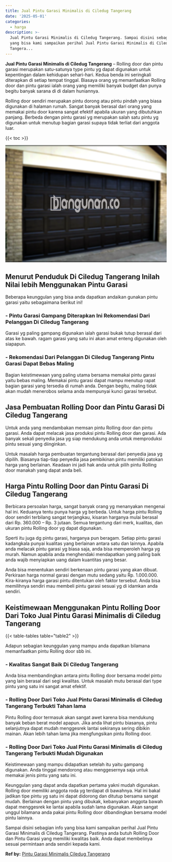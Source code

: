 ```yaml
---
title: Jual Pintu Garasi Minimalis di Ciledug Tangerang
date: '2025-05-01'
categories:
  - harga
description: >-
  Jual Pintu Garasi Minimalis di Ciledug Tangerang. Sampai disini sebagian info
  yang bisa kami sampaikan perihal Jual Pintu Garasi Minimalis di Ciledug
  Tangera...
---
```


**Jual Pintu Garasi Minimalis di Ciledug Tangerang** – Rolling door dan pintu garasi merupakan satu-satunya type pintu yg dapat digunakan untuk kepentingan dalam kehidupan sehari-hari. Kedua benda ini seringkali diterapkan di setiap tempat tinggal. Biasaya orang yg memanfaatkan Rolling door dan pintu garasi ialah orang yang memiliki banyak budget dan punya begitu banyak sarana di di dalam huniannya.

Rolling door sendiri merupakan pintu dorong atau pintu pindah yang biasa digunakan di halaman rumah. Sangat banyak berasal dari orang yang memakai pintu door karena sangat efektif apabila ukuran yang dibutuhkan panjang. Berbeda dengan pintu garasi yg merupakan salah satu pintu yg digunakan untuk menutup bagian garasi supaya tidak terliat dari anggota luar.

{{< toc >}}

![Jual Pintu Garasi Minimalis di Ciledug Tangerang](/images/pintu-garasi-65.png)

## Menurut Penduduk Di Ciledug Tangerang Inilah Nilai lebih Menggunakan Pintu Garasi

Beberapa keunggulan yang bisa anda dapatkan andaikan gunakan pintu garasi yaitu sebagaimana berikut ini!

### \- Pintu Garasi Gampang Diterapkan Ini Rekomendasi Dari Pelanggan Di Ciledug Tangerang

Garasi yg paling gampang digunakan ialah garasi bukak tutup berasal dari atas ke bawah. ragam garasi yang satu ini akan amat enteng digunakan oleh siapapun.

### \- Rekomendasi Dari Pelanggan Di Ciledug Tangerang Pintu Garasi Dapat Bebas Maling

Bagian keistimewaan yang paling utama bersama memakai pintu garasi yaitu bebas maling. Memakai pintu garasi dapat mampu menutup rapat bagian garasi yang tersedia di rumah anda. Dengan begitu, maling tidak akan mudah menerobos selama anda mempunyai kunci garasi tersebut.

## Jasa Pembuatan Rolling Door dan Pintu Garasi Di Ciledug Tangerang

Untuk anda yang mendambakan memsan pintu Rolling door dan pintu garasi. Anda dapat melacak jasa produksi pintu Rolling door dan garasi. Ada banyak sekali penyedia jasa yg siap mendukung anda untuk memproduksi pintu sesuai yang diinginkan.

Untuk masalah harga pembuatan tergantung berasal dari penyedia jasa yg dipilih. Biasanya tiap-tiap penyedia jasa pembikinan pintu memiliki patokan harga yang berlainan. Keadaan ini jadi hak anda untuk pilih pintu Rolling door manakah yang dapat anda beli.

## Harga Pintu Rolling Door dan Pintu Garasi Di Ciledug Tangerang

Berbicara persoalan harga, sangat banyak orang yg menanyakan mengenai hal ini. Keduanya tentu punya harga yg berbeda. Untuk harga pintu Rolling door sendiri terbilang sangat terjangkau, kisaran harganya mulai berasal dari Rp. 360.000 – Rp. 3 jutaan. Semua tergantung dari merk, kualitas, dan ukuran pintu Rolling door yg dapat digunakan.

Sperti itu juga dg pintu garasi, harganya pun beragam. Setiap pintu garasi kadangkala punyai kualitas yang berlainan antara satu dan lainnya. Apabila anda melacak pintu garasi yg biasa saja, anda bisa memperoleh harga yg murah. Namun apabila anda menghendaki mendapatkan yang paling baik anda wajib menyiapkan uang dalam kuantitas yang besar.

Anda bisa menentukan sendiri berkenaan pintu garasi yang akan dibuat. Perkiraan harga normal garasi dengan mutu sedang yaitu Rp. 1.000.000. Kira-kiranya harga garasi pintu ditentukan oleh faktor tersebut. Anda bisa memilihnya sendiri mau membeli pintu garasi sesuai yg di idamkan anda sendiri.

## Keistimewaan Menggunakan Pintu Rolling Door Dari Toko Jual Pintu Garasi Minimalis di Ciledug Tangerang

{{< table-tables table="table2" >}}

Adapun sebagian keunggulan yang mampu anda dapatkan bilamana memanfaatkan pintu Rolling door sbb ini.

### \- Kwalitas Sangat Baik Di Ciledug Tangerang

Anda bisa membandingkan antara pintu Rolling door bersama model pintu yang lain berasal dari segi kwalitas. Untuk masalah mutu berasal dari type pintu yang satu ini sangat amat efektif.

### \- Rolling Door Dari Toko Jual Pintu Garasi Minimalis di Ciledug Tangerang Terbukti Tahan lama

Pintu Rolling door termasuk akan sangat awet karena bisa mendukung banyak beban berat model apapun. Jika anda lihat pintu biasanya, pintu selanjutnya dapat mudah menggesrek lantai sekiranya sering dibikin mainan. Akan lebih tahan lama jika mengfungsikan pintu Rolling door.

### \- Rolling Door Dari Toko Jual Pintu Garasi Minimalis di Ciledug Tangerang Terbukti Mudah Digunakan

Keistimewaan yang mampu didapatkan setelah itu yaitu gampang digunakan. Anda tinggal mendorong atau menggesernya saja untuk memakai jenis pintu yang satu ini.

Keunggulan yang dapat anda dapatkan pertama yakni mudah digunakan. Rolling door memiliki anggota roda yg terdapat di bawahnya. Hal ini bakal jadikan tipe pintu yg satu ini dapat didorong dan ditutup bersama sangat mudah. Berlainan dengan pintu yang dibukak, kebanyakan anggota bawah dapat menggesrek ke lantai apabila sudah lama digunakan. Akan sangat unggul bilamana anda pakai pintu Rolling door dibandingkan bersama model pintu lainnya.

Sampai disini sebagian info yang bisa kami sampaikan perihal Jual Pintu Garasi Minimalis di Ciledug Tangerang. Pastinya anda butuh Rolling Door dan Pintu Garasi yang memiliki kwalitas baik. Anda dapat membelinya sesuai permintaan anda sendiri kepada kami.

**Ref by:** [Pintu Garasi Minimalis Ciledug Tangerang](https://id.wikipedia.org/wiki/Pintu)
